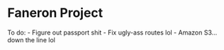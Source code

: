 Faneron Project
===============

To do:
	- Figure out passport shit
	- Fix ugly-ass routes lol
	- Amazon S3... down the line lol